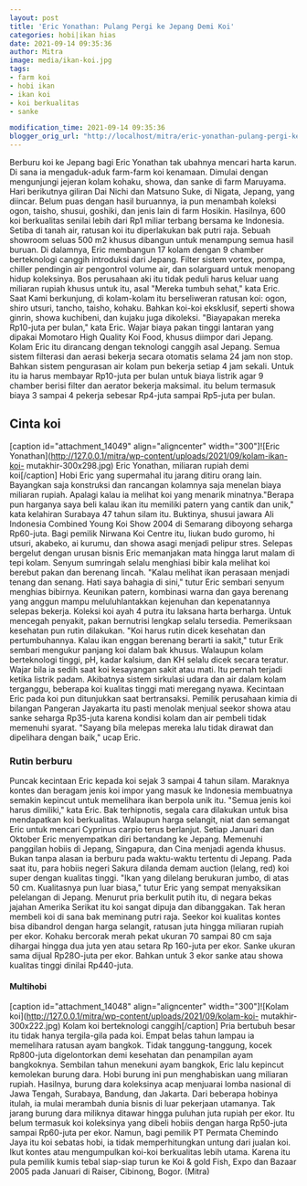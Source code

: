```yaml
---
layout: post
title: 'Eric Yonathan: Pulang Pergi ke Jepang Demi Koi'
categories: hobi|ikan hias
date: 2021-09-14 09:35:36
author: Mitra
image: media/ikan-koi.jpg
tags:
- farm koi
- hobi ikan
- ikan koi
- koi berkualitas
- sanke

modification_time: 2021-09-14 09:35:36
blogger_orig_url: "http://localhost/mitra/eric-yonathan-pulang-pergi-ke-jepang.html"
---
```


Berburu koi ke Jepang bagi Eric Yonathan tak ubahnya mencari harta karun. Di
sana ia mengaduk-aduk farm-farm koi kenamaan. Dimulai dengan mengunjungi
jejeran kolam kohaku, showa, dan sanke di farm Maruyama. Hari berikutnya
giliran Dai Nichi dan Matsuno Suke, di Nigata, Jepang, yang diincar. Belum
puas dengan hasil buruannya, ia pun menambah koleksi ogon, taisho, shusui,
goshiki, dan jenis lain di farm Hosikin. Hasilnya, 600 koi berkualitas senilai
lebih dari Rp1 miliar terbang bersama ke Indonesia. Setiba di tanah air,
ratusan koi itu diperlakukan bak putri raja. Sebuah showroom seluas 500 m2
khusus dibangun untuk menampung semua hasil buruan. Di dalamnya, Eric
membangun 17 kolam dengan 9 chamber berteknologi canggih introduksi dari
Jepang. Filter sistem vortex, pompa, chiller pendingin air pengontrol volume
air, dan solarguard untuk menopang hidup koleksinya. Bos perusahaan aki itu
tidak peduli harus keluar uang miliaran rupiah khusus untuk itu, asal "Mereka
tumbuh sehat," kata Eric. Saat Kami berkunjung, di kolam-kolam itu
berseliweran ratusan koi: ogon, shiro utsuri, tancho, taisho, kohaku. Bahkan
koi-koi eksklusif, seperti showa ginrin, showa kuchibeni, dan kujaku juga
dikoleksi. "Biayapakan mereka Rp10-juta per bulan," kata Eric. Wajar biaya
pakan tinggi lantaran yang dipakai Momotaro High Quality Koi Food, khusus
diimpor dari Jepang. Kolam Eric itu dirancang dengan teknologi canggih asal
Jepang. Semua sistem filterasi dan aerasi bekerja secara otomatis selama 24
jam non stop. Bahkan sistem pengurasan air kolam pun bekerja setiap 4 jam
sekali. Untuk itu ia harus membayar Rp10-juta per bulan untuk biaya listrik
agar 9 chamber berisi filter dan aerator bekerja maksimal. itu belum termasuk
biaya 3 sampai 4 pekerja sebesar Rp4-juta sampai Rp5-juta per bulan.

## Cinta koi

[caption id="attachment_14049" align="aligncenter" width="300"]![Eric
Yonathan](http://127.0.0.1/mitra/wp-content/uploads/2021/09/kolam-ikan-koi-
mutakhir-300x298.jpg) Eric Yonathan, miliaran rupiah demi koi[/caption] Hobi
Eric yang supermahal itu jarang ditiru orang lain. Bayangkan saja konstruksi
dan rancangan kolamnya saja menelan biaya miliaran rupiah. Apalagi kalau ia
melihat koi yang menarik minatnya."Berapa pun harganya saya beli kalau ikan
itu memiliki patern yang cantik dan unik," kata kelahiran Surabaya 47 tahun
silam itu. Buktinya, shusui jawara Ali Indonesia Combined Young Koi Show 2004
di Semarang diboyong seharga Rp60-juta. Bagi pemilik Nirwana Koi Centre itu,
liukan budo guromo, hi utsuri, akabeko, ai kurumu, dan showa asagi menjadi
pelipur stres. Selepas bergelut dengan urusan bisnis Eric memanjakan mata
hingga larut malam di tepi kolam. Senyum sumringah selalu menghiasi bibir kala
melihat koi berebut pakan dan berenang lincah. "Kalau melihat ikan perasaan
menjadi tenang dan senang. Hati saya bahagia di sini," tutur Eric sembari
senyum menghias bibirnya. Keunikan patern, kombinasi warna dan gaya berenang
yang anggun mampu meluluhlantakkan kejenuhan dan kepenatannya selepas bekerja.
Koleksi koi ayah 4 putra itu laksana harta berharga. Untuk mencegah penyakit,
pakan bernutrisi lengkap selalu tersedia. Pemeriksaan kesehatan pun rutin
dilakukan. "Koi harus rutin dicek kesehatan dan pertumbuhannya. Kalau ikan
enggan berenang berarti ia sakit," tutur Erik sembari mengukur panjang koi
dalam bak khusus. Walaupun kolam berteknologi tinggi, pH, kadar kalsium, dan
KH selalu dicek secara teratur. Wajar bila ia sedih saat koi kesayangan sakit
atau mati. Itu pernah terjadi ketika listrik padam. Akibatnya sistem sirkulasi
udara dan air dalam kolam terganggu, beberapa koi kualitas tinggi mati
meregang nyawa. Kecintaan Eric pada koi pun ditunjukkan saat bertransaksi.
Pemilik perusahaan kimia di bilangan Pangeran Jayakarta itu pasti menolak
menjual seekor showa atau sanke seharga Rp35-juta karena kondisi kolam dan air
pembeli tidak memenuhi syarat. "Sayang bila melepas mereka lalu tidak dirawat
dan dipelihara dengan baik," ucap Eric.

### Rutin berburu

Puncak kecintaan Eric kepada koi sejak 3 sampai 4 tahun silam. Maraknya kontes
dan beragam jenis koi impor yang masuk ke Indonesia membuatnya semakin
kepincut untuk memelihara ikan berpola unik itu. "Semua jenis koi harus
dimiliki," kata Eric. Bak terhipnotis, segala cara dilakukan untuk bisa
mendapatkan koi berkualitas. Walaupun harga selangit, niat dan semangat Eric
untuk mencari Cyprinus carpio terus berlanjut. Setiap Januari dan Oktober Eric
menyempatkan diri bertandang ke Jepang. Memenuhi panggilan hobiis di Jepang,
Singapura, dan Cina menjadi agenda khusus. Bukan tanpa alasan ia berburu pada
waktu-waktu tertentu di Jepang. Pada saat itu, para hobiis negeri Sakura
dilanda demam auction (lelang, red) koi super dengan kualitas tinggi. "Ikan
yang dilelang berukuran jumbo, di atas 50 cm. Kualitasnya pun luar biasa,"
tutur Eric yang sempat menyaksikan pelelangan di Jepang. Menurut pria berkulit
putih itu, di negara bekas jajahan Amerika Serikat itu koi sangat dipuja dan
dibanggakan. Tak heran membeli koi di sana bak meminang putri raja. Seekor koi
kualitas kontes bisa dibandrol dengan harga selangit, ratusan juta hingga
miliaran rupiah per ekor. Kohaku bercorak merah pekat ukuran 70 sampai 80 cm
saja dihargai hingga dua juta yen atau setara Rp 160-juta per ekor. Sanke
ukuran sama dijual Rp28O-juta per ekor. Bahkan untuk 3 ekor sanke atau showa
kualitas tinggi dinilai Rp440-juta.

#### Multihobi

[caption id="attachment_14048" align="aligncenter" width="300"]![Kolam
koi](http://127.0.0.1/mitra/wp-content/uploads/2021/09/kolam-koi-
mutakhir-300x222.jpg) Kolam koi berteknologi canggih[/caption] Pria bertubuh
besar itu tidak hanya tergila-gila pada koi. Empat belas tahun lampau ia
memelihara ratusan ayam bangkok. Tidak tanggung-tanggung, kocek Rp800-juta
digelontorkan demi kesehatan dan penampilan ayam bangkoknya. Sembilan tahun
menekuni ayam bangkok, Eric lalu kepincut kemolekan burung dara. Hobi burung
ini pun menghabiskan uang miliaran rupiah. Hasilnya, burung dara koleksinya
acap menjuarai lomba nasional di Jawa Tengah, Surabaya, Bandung, dan Jakarta.
Dari beberapa hobinya itulah, ia mulai merambah dunia bisnis di luar pekerjaan
utamanya. Tak jarang burung dara miliknya ditawar hingga puluhan juta rupiah
per ekor. Itu belum termasuk koi koleksinya yang dibeli hobiis dengan harga
Rp50-juta sampai Rp60-juta per ekor. Namun, bagi pemilik PT Permata Chemindo
Jaya itu koi sebatas hobi, ia tidak memperhitungkan untung dari jualan koi.
Ikut kontes atau mengumpulkan koi-koi berkualitas lebih utama. Karena itu pula
pemilik kumis tebal siap-siap turun ke Koi & gold Fish, Expo dan Bazaar 2005
pada Januari di Raiser, Cibinong, Bogor. (Mitra)


